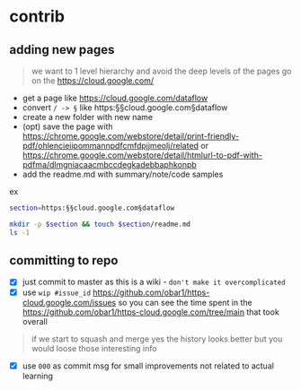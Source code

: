 # contrib

## adding new pages

> we want to 1 level hierarchy and avoid the deep levels of the pages
go on the https://cloud.google.com/
- get a page like https://cloud.google.com/dataflow
- convert `/ -> §` like https:§§cloud.google.com§dataflow
-  create a new folder with new name 
- (opt) save the page with https://chrome.google.com/webstore/detail/print-friendly-pdf/ohlencieiipommannpdfcmfdpjjmeolj/related or https://chrome.google.com/webstore/detail/htmlurl-to-pdf-with-pdfma/dlmgniacaacmbccdegkadebbaphkonpb 
- add the readme.md with summary/note/code samples

ex

```bash
section=https:§§cloud.google.com§dataflow

mkdir -p $section && touch $section/readme.md
ls -1
```

## committing to repo

- [X] just commit to master as this is a wiki -  `don't make it overcomplicated`
- [X] use  `wip #issue_id` 
https://github.com/obar1/https-cloud.google.com/issues
so you can see the time spent in the 
https://github.com/obar1/https-cloud.google.com/tree/main
 that took overall

> if we start to squash and merge yes the history looks better but you would loose those interesting info

- [X] use `000` as commit msg for small improvements not related to actual learning